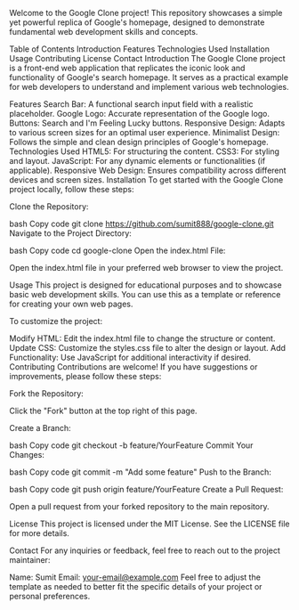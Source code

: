 Welcome to the Google Clone project! This repository showcases a simple yet powerful replica of Google's homepage, designed to demonstrate fundamental web development skills and concepts.

<!-- Replace with an actual screenshot of your project -->

Table of Contents
Introduction
Features
Technologies Used
Installation
Usage
Contributing
License
Contact
Introduction
The Google Clone project is a front-end web application that replicates the iconic look and functionality of Google's search homepage. It serves as a practical example for web developers to understand and implement various web technologies.

Features
Search Bar: A functional search input field with a realistic placeholder.
Google Logo: Accurate representation of the Google logo.
Buttons: Search and I'm Feeling Lucky buttons.
Responsive Design: Adapts to various screen sizes for an optimal user experience.
Minimalist Design: Follows the simple and clean design principles of Google's homepage.
Technologies Used
HTML5: For structuring the content.
CSS3: For styling and layout.
JavaScript: For any dynamic elements or functionalities (if applicable).
Responsive Web Design: Ensures compatibility across different devices and screen sizes.
Installation
To get started with the Google Clone project locally, follow these steps:

Clone the Repository:

bash
Copy code
git clone https://github.com/sumit888/google-clone.git
Navigate to the Project Directory:

bash
Copy code
cd google-clone
Open the index.html File:

Open the index.html file in your preferred web browser to view the project.

Usage
This project is designed for educational purposes and to showcase basic web development skills. You can use this as a template or reference for creating your own web pages.

To customize the project:

Modify HTML: Edit the index.html file to change the structure or content.
Update CSS: Customize the styles.css file to alter the design or layout.
Add Functionality: Use JavaScript for additional interactivity if desired.
Contributing
Contributions are welcome! If you have suggestions or improvements, please follow these steps:

Fork the Repository:

Click the "Fork" button at the top right of this page.

Create a Branch:

bash
Copy code
git checkout -b feature/YourFeature
Commit Your Changes:

bash
Copy code
git commit -m "Add some feature"
Push to the Branch:

bash
Copy code
git push origin feature/YourFeature
Create a Pull Request:

Open a pull request from your forked repository to the main repository.

License
This project is licensed under the MIT License. See the LICENSE file for more details.

Contact
For any inquiries or feedback, feel free to reach out to the project maintainer:

Name: Sumit
Email: your-email@example.com
Feel free to adjust the template as needed to better fit the specific details of your project or personal preferences.

